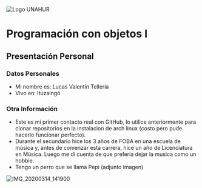 ![Logo UNAHUR](./UNAHUR.png)

# Programación con objetos I
## Presentación Personal

### Datos Personales
- Mi nombre es: Lucas Valentín Tellería
- Vivo en: Ituzaingó


### Otra Información
- Este es mi primer contacto real con GitHub, lo utilice anteriormente para clonar repositorios en la instalacion de arch linux (costo pero pude hacerlo funcionar perfecto).
- Durante el secundario hice los 3 años de FOBA en una escuela de música y, antes de comenzar esta carrera, hice un año de Licenciatura en Música. Luego me di cuenta de que preferia dejar la musica como un hobbie.
- Tengo un perro que se llama Pepi (adjunto imagen)

![IMG_20200314_141900](https://github.com/user-attachments/assets/255c8de3-ade4-4b44-b820-6959d3eb1546)
